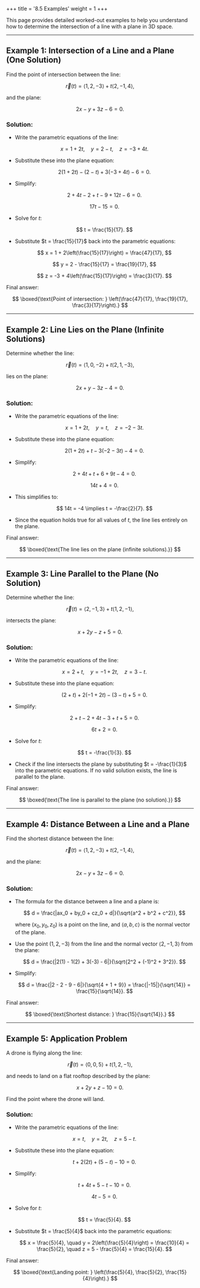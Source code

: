 +++
title = '8.5 Examples'
weight = 1
+++

This page provides detailed worked-out examples to help you understand how to determine the intersection of a line with a plane in 3D space.

---

## Example 1: Intersection of a Line and a Plane (One Solution)
Find the point of intersection between the line:

$$
\vec{r}(t) = \langle 1, 2, -3 \rangle + t\langle 2, -1, 4 \rangle,
$$

and the plane:

$$
2x - y + 3z - 6 = 0.
$$

### Solution:
- Write the parametric equations of the line:

  $$
  x = 1 + 2t, \quad y = 2 - t, \quad z = -3 + 4t.
  $$

- Substitute these into the plane equation:

  $$
  2(1 + 2t) - (2 - t) + 3(-3 + 4t) - 6 = 0.
  $$

- Simplify:

  $$
  2 + 4t - 2 + t - 9 + 12t - 6 = 0.
  $$

  $$
  17t - 15 = 0.
  $$

- Solve for $t$:

  $$
  t = \frac{15}{17}.
  $$

- Substitute $t = \frac{15}{17}$ back into the parametric equations:

  $$
  x = 1 + 2\left(\frac{15}{17}\right) = \frac{47}{17},
  $$

  $$
  y = 2 - \frac{15}{17} = \frac{19}{17},
  $$

  $$
  z = -3 + 4\left(\frac{15}{17}\right) = \frac{3}{17}.
  $$

Final answer:

$$
\boxed{\text{Point of intersection: } \left(\frac{47}{17}, \frac{19}{17}, \frac{3}{17}\right).}
$$

---

## Example 2: Line Lies on the Plane (Infinite Solutions)
Determine whether the line:

$$
\vec{r}(t) = \langle 1, 0, -2 \rangle + t\langle 2, 1, -3 \rangle,
$$

lies on the plane:

$$
2x + y - 3z - 4 = 0.
$$

### Solution:
- Write the parametric equations of the line:

  $$
  x = 1 + 2t, \quad y = t, \quad z = -2 - 3t.
  $$

- Substitute these into the plane equation:

  $$
  2(1 + 2t) + t - 3(-2 - 3t) - 4 = 0.
  $$

- Simplify:

  $$
  2 + 4t + t + 6 + 9t - 4 = 0.
  $$

  $$
  14t + 4 = 0.
  $$

- This simplifies to:

  $$
  14t = -4 \implies t = -\frac{2}{7}.
  $$

- Since the equation holds true for all values of $t$, the line lies entirely on the plane.

Final answer:

$$
\boxed{\text{The line lies on the plane (infinite solutions).}}
$$

---

## Example 3: Line Parallel to the Plane (No Solution)
Determine whether the line:

$$
\vec{r}(t) = \langle 2, -1, 3 \rangle + t\langle 1, 2, -1 \rangle,
$$

intersects the plane:

$$
x + 2y - z + 5 = 0.
$$

### Solution:
- Write the parametric equations of the line:

  $$
  x = 2 + t, \quad y = -1 + 2t, \quad z = 3 - t.
  $$

- Substitute these into the plane equation:

  $$
  (2 + t) + 2(-1 + 2t) - (3 - t) + 5 = 0.
  $$

- Simplify:

  $$
  2 + t - 2 + 4t - 3 + t + 5 = 0.
  $$

  $$
  6t + 2 = 0.
  $$

- Solve for $t$:

  $$
  t = -\frac{1}{3}.
  $$

- Check if the line intersects the plane by substituting $t = -\frac{1}{3}$ into the parametric equations. If no valid solution exists, the line is parallel to the plane.

Final answer:

$$
\boxed{\text{The line is parallel to the plane (no solution).}}
$$

---

## Example 4: Distance Between a Line and a Plane
Find the shortest distance between the line:

$$
\vec{r}(t) = \langle 1, 2, -3 \rangle + t\langle 2, -1, 4 \rangle,
$$

and the plane:

$$
2x - y + 3z - 6 = 0.
$$

### Solution:
- The formula for the distance between a line and a plane is:

  $$
  d = \frac{|ax_0 + by_0 + cz_0 + d|}{\sqrt{a^2 + b^2 + c^2}},
  $$

  where $(x_0, y_0, z_0)$ is a point on the line, and $\langle a, b, c \rangle$ is the normal vector of the plane.

- Use the point $(1, 2, -3)$ from the line and the normal vector $\langle 2, -1, 3 \rangle$ from the plane:

  $$
  d = \frac{|2(1) - 1(2) + 3(-3) - 6|}{\sqrt{2^2 + (-1)^2 + 3^2}}.
  $$

- Simplify:

  $$
  d = \frac{|2 - 2 - 9 - 6|}{\sqrt{4 + 1 + 9}} = \frac{|-15|}{\sqrt{14}} = \frac{15}{\sqrt{14}}.
  $$

Final answer:

$$
\boxed{\text{Shortest distance: } \frac{15}{\sqrt{14}}.}
$$

---

## Example 5: Application Problem
A drone is flying along the line:

$$
\vec{r}(t) = \langle 0, 0, 5 \rangle + t\langle 1, 2, -1 \rangle,
$$

and needs to land on a flat rooftop described by the plane:

$$
x + 2y + z - 10 = 0.
$$

Find the point where the drone will land.

### Solution:
- Write the parametric equations of the line:

  $$
  x = t, \quad y = 2t, \quad z = 5 - t.
  $$

- Substitute these into the plane equation:

  $$
  t + 2(2t) + (5 - t) - 10 = 0.
  $$

- Simplify:

  $$
  t + 4t + 5 - t - 10 = 0.
  $$

  $$
  4t - 5 = 0.
  $$

- Solve for $t$:

  $$
  t = \frac{5}{4}.
  $$

- Substitute $t = \frac{5}{4}$ back into the parametric equations:

  $$
  x = \frac{5}{4}, \quad y = 2\left(\frac{5}{4}\right) = \frac{10}{4} = \frac{5}{2}, \quad z = 5 - \frac{5}{4} = \frac{15}{4}.
  $$

Final answer:

$$
\boxed{\text{Landing point: } \left(\frac{5}{4}, \frac{5}{2}, \frac{15}{4}\right).}
$$